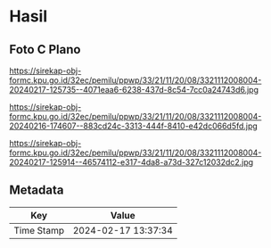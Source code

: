 # Hasil

## Foto C Plano

https://sirekap-obj-formc.kpu.go.id/32ec/pemilu/ppwp/33/21/11/20/08/3321112008004-20240217-125735--4071eaa6-6238-437d-8c54-7cc0a24743d6.jpg

https://sirekap-obj-formc.kpu.go.id/32ec/pemilu/ppwp/33/21/11/20/08/3321112008004-20240216-174607--883cd24c-3313-444f-8410-e42dc066d5fd.jpg

https://sirekap-obj-formc.kpu.go.id/32ec/pemilu/ppwp/33/21/11/20/08/3321112008004-20240217-125914--46574112-e317-4da8-a73d-327c12032dc2.jpg


## Metadata

| Key        | Value               |
| ---------- | ------------------- |
| Time Stamp | 2024-02-17 13:37:34 |



